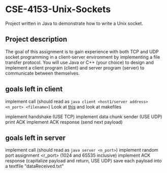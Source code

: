 # CSE-4153-Unix-Sockets
Project written in Java to demonstrate how to write a Unix socket. 

## Project description 
The  goal  of  this  assignment  is  to  gain  experience  with  both  TCP  and  UDP  socket  programming  in  a client-server environment by implementing a file transfer protocol. You will use Java or  C++  (your  choice)  to  design  and  implement  a  client  program  (client)  and  server  program (server) to communicate between themselves. 

## goals left in client
implement call (should read as `java client <host1/server address> <n_port> <filename>`)
	Look at [this](https://canvas.msstate.edu/courses/22469/assignments/126620 "canvas link") and look at makefiles

implement handshake (USE TCP)
implement data chunk sender (USE UDP)
print ACK
implement ACK response (send next payload)


## goals left in server
implement call (should read as `java server <n_port>`)
implement random port assignment <r_port> (1024 and 65535 inclusive)
implement ACK response (capitalize payload and return, USE UDP) 
save each payload into a textfile "dataReceived.txt"

